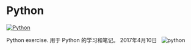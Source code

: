 # Python

[![Python][2]]() 

Python exercise.
用于 Python 的学习和笔记。
2017年4月10日
 
![python][1]

[1]:https://github.com/AutuanLiu/Python/blob/master/img/timg.jpg
[2]:https://img.shields.io/badge/Python-3.6.1-brightgreen.svg

